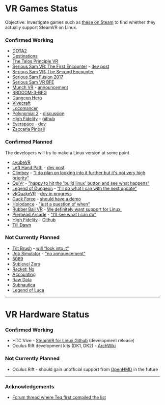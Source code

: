 # VR Games Status

Objective: Investigate games such as [these on Steam](https://store.steampowered.com/search/?vrsupport=101&os=linux) to find whether they actually support SteamVR on Linux.

### Confirmed Working

* [DOTA2](https://store.steampowered.com/app/570/)
* [Destinations](https://store.steampowered.com/app/453170/)
* [The Talos Principle VR](https://store.steampowered.com/app/552440/)
* [Serious Sam VR: The First Encounter](https://store.steampowered.com/app/552450/) - 
  [dev post](https://steamcommunity.com/games/552450/announcements/detail/508182627702316801)
* [Serious Sam VR: The Second Encounter](https://store.steampowered.com/app/552460/) 
* [Serious Sam Fusion 2017](http://store.steampowered.com/app/564310)
* [Serious Sam VR BFE](https://store.steampowered.com/app/567670/Serious_Sam_3_VR_BFE/)
* [Munch VR](https://store.steampowered.com/app/549000/) - 
  [announcement](https://steamcommunity.com/games/549000/announcements/detail/254855783331915882)
* [RBDOOM-3-BFG](https://github.com/Codes4Fun/RBDOOM-3-BFG)
* [Dungeon Hero](https://store.steampowered.com/app/366810)
* [Vivecraft](http://www.vivecraft.org/)
* [Locomancer](https://store.steampowered.com/app/490250/)
* [Polynomial 2](https://store.steampowered.com/app/379420/Polynomial_2__Universe_of_the_Music/) - 
  [discussion](https://steamcommunity.com/app/379420/discussions/0/135512305401923487/?tscn=1501357291#c1471966894875192367)
* [High Fidelity](https://store.steampowered.com/app/390540/) - 
  [github](https://github.com/highfidelity/hifi/issues/10098#issuecomment-323548033)
* [Everspace](https://store.steampowered.com/app/396750/EVERSPACE/) - 
  [dev](https://steamcommunity.com/app/396750/discussions/0/1290691308569316537/?ctp=7#c3223871682611119274)
* [Zaccaria Pinball](https://store.steampowered.com/app/444930/)


### Confirmed Planned

The developers will try to make a Linux version at some point.

* [cyubeVR](https://store.steampowered.com/app/619500/cyubeVR/)
* [Left Hand Path](http://store.steampowered.com/app/488760/LeftHand_Path/) - 
  [dev post](https://reddit.com/r/Vive/comments/7c1kmi/l/dpmwb4o/?context=3)
* [Climbey](http://store.steampowered.com/app/520010) - 
  ["I do plan on looking into it further but it's not very high priority"](https://steamcommunity.com/app/520010/discussions/0/133257959063050510/)
* [QuiVr](http://store.steampowered.com/app/489380) - 
  ["happy to hit the 'build linux' button and see what happens"](https://steamcommunity.com/app/489380/discussions/0/133258092240841267/?tscn=1487964739#c133258092241433588)
* [Legend of Dungeon](http://store.steampowered.com/app/238280) - 
  ["I'll do what I can with the next update"](https://steamcommunity.com/app/238280/discussions/0/135509823662970415/)
* [vkQuakeVR](https://github.com/felixrg/vkQuakeVR) - 
  [dev in progress](https://github.com/felixrg/vkQuakeVR/commit/4202aad566c63d07231aa7ff539056fc9d3d5852)
* [Duck Force](http://store.steampowered.com/app/511690) - 
  [should have a demo](http://steamcommunity.com/app/511690/discussions/0/343785574533821511/?tscn=1488389901#c133258593383841944)
* [Holodance](http://store.steampowered.com/app/422860/) - 
  ["just a question of when"](https://www.reddit.com/r/Vive/comments/5wb2u3/now_the_steamvr_is_in_beta_for_linux_will_game/de92pg7/)
* [Rubber Ball VR](http://store.steampowered.com/app/603630) - 
  [We definitely want support for Linux.](https://steamcommunity.com/app/603630/discussions/0/135511027321191213/?tscn=1489131665#c135511027322804196)
* [Pierhead Arcade](http://store.steampowered.com/app/435490) - 
  ["I'll see what I can do"](http://steamcommunity.com/app/435490/discussions/0/133258593403413970/?tscn=1489091768)
* [High Fidelity](http://store.steampowered.com/app/390540/) - 
  [Github](https://github.com/highfidelity/hifi/issues/10098)
* [Till Dawn](http://isenmann.blogspot.de/2017/08/till-dawn-first-pre-alpha-version.html)

### Not Currently Planned

* [Tilt Brush](http://store.steampowered.com/app/327140/) - 
  [will "look into it"](https://www.phoronix.com/forums/forum/phoronix/latest-phoronix-articles/934616-trying-the-steamvr-beta-on-linux-feels-more-like-an-early-alpha)
* [Job Simulator](http://store.steampowered.com/app/448280) - 
  ["no announcement"](https://steamcommunity.com/app/448280/discussions/0/412449508293339269/#c135509823665930598)
* [5089](http://steamcommunity.com/app/414510/discussions/0/458606877328345110/?tscn=1488516436)
* [Sublevel Zero](http://steamcommunity.com/app/327880/discussions/0/412447613577448648/?tscn=1488620416)
* [Racket: Nx](https://steamcommunity.com/app/428080/discussions/0/133258593391051295/)
* [Accounting](https://steamcommunity.com/app/518580/discussions/0/133258092241829803/)
* [Raw Data](https://steamcommunity.com/app/436320/discussions/0/144513248274232587/?tscn=1488917004)
* [Subnautica](http://steamcommunity.com/app/264710/discussions/0/490123938436996887/)
* [Legend of Luca](http://steamcommunity.com/app/433600/discussions/0/135511027315876295/?tscn=1492031383)

----

# VR Hardware Status

### Confirmed Working

* HTC Vive - 
  [SteamVR for Linux Github](https://github.com/ValveSoftware/SteamVR-for-Linux)
  (development release)
* Oculus Rift development kits (DK1, DK2) - 
  [ArchWiki](https://wiki.archlinux.org/index.php/Oculus_Rift)

### Not Currently Planned

* Oculus Rift - should gain unofficial support from 
  [OpenHMD](http://www.openhmd.net/) in the future

----
 
### Acknowledgements
 
* [Forum thread where Teq first compiled the list](https://steamcommunity.com/app/250820/discussions/5/133257959064016658/)
